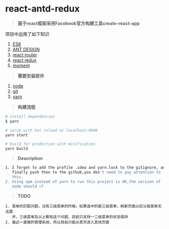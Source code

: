 # react-antd-redux
> **基于react框架采用Facebook官方构建工具create-react-app**

项目中运用了如下知识

1. [ES6](http://es6.ruanyifeng.com/)
1. [ANT DESIGN](https://ant.design/index-cn)
1. [react router](https://reacttraining.com/react-router/web/guides/philosophy)
1. [react redux](http://www.redux.org.cn/docs/basics/UsageWithReact.html)
1. [moment](http://momentjs.cn/docs/)

> **需要安装软件**

1. [node](http://nodejs.cn/)
1. [git](https://git-scm.com/)
1. [yarn](https://yarnpkg.com/zh-Hans/)

> **构建流程**

```bash
# install dependencies
$ yarn

# serve with hot reload at localhost:9000
yarn start

# build for production with minification
yarn build
```

> **Description**

```bash
1. I forget to add the profile .idea and yarn.lock to the gitignore, and
   finally push then to the github,you don't need to pay attention to
   this.
2. Using npm instead of yarn to run this project is OK,the version of
   node should >7
```

> **TODO**

```
1. 菜单的匹配问题，当有三级菜单的时候，如果选中的是三级菜单，刷新页面以后父级菜单无法展
   开，三级菜单及以上都有这个问题，目前只支持一二级菜单的状态保持
2. 最近一直做的管理系统，所以目前只能从首页进入其他页面
```
